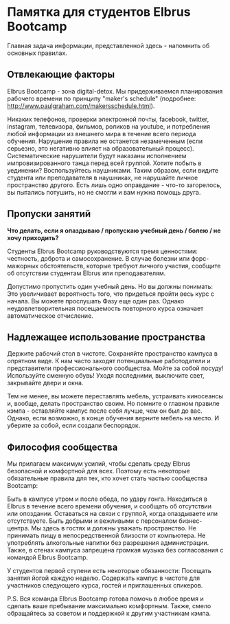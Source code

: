 # Памятка для студентов Elbrus Bootcamp 
Главная задача информации, представленной здесь - напомнить об основных правилах. 

## Отвлекающие факторы
Elbrus Bootcamp - зона digital-detox. Мы придерживаемся планирования рабочего времени по принципу "maker's schedule" (подробнее: http://www.paulgraham.com/makersschedule.html).


Никаких телефонов, проверки электронной почты, facebook, twitter, instagram, телевизора, фильмов, роликов на youtube, и потребления любой информации из внешнего мира в течение всего периода обучения. 
Нарушение правила не останется незамеченным (если серьезно, это негативно влияет на образовательный процесс). Систематические нарушители будут наказаны исполнением импровизированного танца перед всей группой.
Хотите побыть в уединении? Воспользуйтесь наушниками. Таким образом, если видите студента или преподавателя в наушниках, не нарушайте личное пространство другого. Есть лишь одно оправдание - что-то загорелось, вы пытались потушить, но не смогли и вам нужна помощь друга. 


## Пропуски занятий
**Что делать, если я опаздываю / пропускаю учебный день / 
болею / не хочу приходить?**


Студенты Elbrus Bootcamp руководствуются тремя ценностями: честность, доброта и самосохранение. В случае болезни или форс-мажорных обстоятельств, которые требуют личного участия, сообщите об отсутствии студентам Elbrus или преподавателям.

Допустимо пропустить один учебный день. Но вы должны понимать:
Это увеличивает вероятность того, что придеться пройти весь курс с начала.
Вы можете прослушать Фазу еще один раз. Однако неудовлетворительная посещаемость повторного курса означает автоматическое отчисление.



## Надлежащее использование пространства
Держите рабочий стол в чистоте.
Сохраняйте пространство кампуса в опрятном виде. К нам часто заходят потенциальные работодатели и представители профессионального сообщества.
Мойте за собой посуду!
Используйте сменную обувь!
Уходя последними, выключите свет, закрывайте двери и окна.

Тем не менее, вы можете переставлять мебель, устраивать киносеансы и, вообще, делать пространство своим. Но помните о главном правиле кэмпа - оставляйте кампус после себя лучше, чем он был до вас. Однако, если возможно, в конце обучения верните мебель на место. И уберите за собой, если создали беспорядок.



## Философия сообщества
Мы прилагаем максимум усилий, чтобы сделать среду Elbrus безопасной и комфортной для всех. Поэтому есть некоторые обязательные правила для тех, кто хочет стать частью сообщества 
Bootcamp:


Быть в кампусе утром и после обеда, по удару гонга.
Находиться в Elbrus в течение всего времени обучения, и сообщать об отсутствии или опоздании.
Оставаться на связи с группой, когда опаздываете или отсутствуете.
Быть добрыми и вежливыми с персоналом бизнес-центра. Мы здесь в гостях и должны уважать пространство.
Не принимать пищу в непосредственной близости от компьютера.
Не употреблять алкогольные напитки без разрешения администрации.
Также, в стенах кампуса запрещена громкая музыка без согласования с командой Elbrus Bootcamp.

У студентов первой ступени есть некоторые обязанности:
Посещать занятия йогой каждую неделю.
Содержать кампус в чистоте для участников следующего курса, гостей и приглашенных спикеров.

P.S. Вся команда Elbrus Bootcamp готова помочь в любое время и сделать ваше пребывание максимально комфортным. Также, смело обращайтесь за советом и поддержкой к другим участникам кэмпа.
